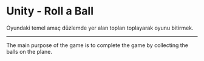 # Unity - Roll a Ball
Oyundaki temel amaç düzlemde yer alan topları toplayarak oyunu bitirmek.

------

The main purpose of the game is to complete the game by collecting the balls on the plane.
